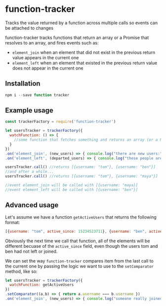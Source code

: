 # function-tracker
Tracks the value returned by a function across multiple calls so events can be attached to changes

function-tracker tracks functions that return an array or a Promise that resolves to an array, and fires events such as:

* `element_join` when an element that did not exist in the previous return value appears in the current one
* `element_left` when an element that existed in the previous return value does not appear in the current one

## Installation

```js
npm i --save function tracker
```

## Example usage

```js
const trackerFactory = require('function-tracker')

let usersTracker = trackerFactory({
  watchFunction: () => {
    //some function that fetches something and returns an array (or a Promise that resolves to an array)
  }
})
.on('element_join', (new_users) => { console.log("there are new users:", new_users) })
.on('element_left', (departed_users) => { console.log("these people are no longer with us:", departed_users) })

usersTracker.call() //returns [{username: "tom"}, {username: "ben"}]
//and after a while...
usersTracker.call() //returns [{username: "tom"}, {username: "maya"}]

//event element_join will be called with [{username: "maya}]
//event element_left will be called with [{username: "ben"}]
```

## Advanced usage

Let's assume we have a function `getActiveUsers` that returns the following format:

```js
[{username: "tom", active_since: 15234523711}, {username: "ben", active_since:  15234522612}]
```

Obviously the next time we call that function, all of the elements will be different becuase of the `active_since` field, even though the users tom and ben had not left or joined.

We can set the way `function-tracker` compares item from the last call to the current one by passing the logic we want to use to the `setComparator` method, like so:

```js
let usersTracker = trackerFactory({
  watchFunction: getActiveUsers
})
.setComparator((a,b) => { return a.username === b.username })
.on('element_join', (new_users) => { console.log("someone really joined!", new_users })
```
